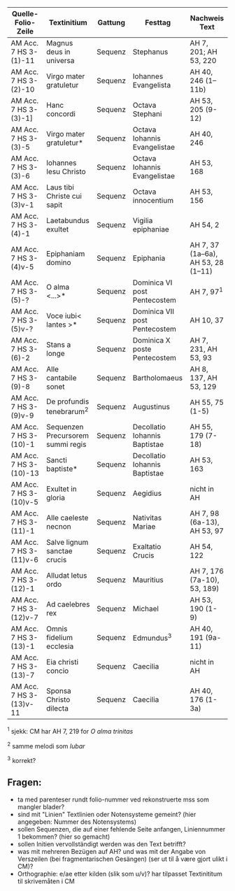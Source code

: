 | Quelle-Folio-Zeile | Textinitium | Gattung | Festtag | Nachweis Text |
|--|--|--|--|--|
|AM Acc. 7 HS 3-(1)-11| Magnus deus in universa | Sequenz | Stephanus | AH 7, 201; AH 53, 220 |
|AM Acc. 7 HS 3-(2)-10| Virgo mater gratuletur | Sequenz | Iohannes Evangelista | AH 40, 246 (1–11b) |
|AM Acc. 7 HS 3-(3)-1]| Hanc concordi | Sequenz | Octava Stephani | AH 53, 205 (9-12) |
|AM Acc. 7 HS 3-(3)-5| Virgo mater gratuletur* | Sequenz | Octava Iohannis Evangelistae |AH 40, 246 |
|AM Acc. 7 HS 3-(3)-6| Iohannes Iesu Christo | Sequenz | Octava Iohannis Evangelistae | AH 53, 168 |
|AM Acc. 7 HS 3-(3)v-1| Laus tibi Christe cui sapit| Sequenz | Octava innocentium | AH 53, 156 |
|AM Acc. 7 HS 3-(4)-1| Laetabundus exultet | Sequenz | Vigilia epiphaniae | AH 54, 2 |
|AM Acc. 7 HS 3-(4)v-5| Epiphaniam domino | Sequenz | Epiphania | AH 7, 37 (1a–6a), AH 53, 28 (1–11) |
|AM Acc. 7 HS 3-(5)-?| O alma <...>* | Sequenz | Dominica VI post Pentecostem | AH 7, 97<sup>1</sup> |
|AM Acc. 7 HS 3-(5)v-?| Voce iubi< lantes >* | Sequenz | Dominica VII post Pentecostem | AH 10, 37 |
|AM Acc. 7 HS 3-(6)-2| Stans a longe | Sequenz | Dominica X poste Pentecostem | AH 7, 231, AH 53, 93 |
|AM Acc. 7 HS 3-(9)-8| Alle cantabile sonet| Sequenz | Bartholomaeus | AH 8, 137, AH 53, 129 |
|AM Acc. 7 HS 3-(9)v-9| De profundis tenebrarum<sup>2</sup> | Sequenz | Augustinus | AH 55, 75 (1-5) |
|AM Acc. 7 HS 3-(10)-1| Sequenzen Precursorem summi regis | Sequenz | Decollatio Iohannis Baptistae | AH 55, 179 (7-18) |
|AM Acc. 7 HS 3-(10)-13| Sancti baptiste* | Sequenz | Decollatio Iohannis Baptistae | AH 53, 163 |
|AM Acc. 7 HS 3-(10)v-5| Exultet in gloria | Sequenz | Aegidius | nicht in AH |
|AM Acc. 7 HS 3-(11)-1| Alle caeleste necnon | Sequenz | Nativitas Mariae | AH 7, 98 (6a-13), AH 53, 97 |
|AM Acc. 7 HS 3-(11)v-6| Salve lignum sanctae crucis | Sequenz | Exaltatio Crucis | AH 54, 122 |
|AM Acc. 7 HS 3-(12)-1| Alludat letus ordo | Sequenz | Mauritius | AH 7, 176 (7a-10), 53, 189) |
|AM Acc. 7 HS 3-(12)v-7| Ad caelebres rex | Sequenz | Michael | AH 53, 190 (1-9) |
|AM Acc. 7 HS 3-(13)-1| Omnis fidelium ecclesia | Sequenz | Edmundus<sup>3</sup> | AH 40, 191 (9a-11) |
|AM Acc. 7 HS 3-(13)-7| Eia christi concio | Sequenz | Caecilia | nicht in AH |
|AM Acc. 7 HS 3-(13)v-11| Sponsa Christo dilecta | Sequenz | Caecilia | AH 40, 176 (1-3a) |   


<sup>1</sup> sjekk: CM har AH 7, 219 for <i>O alma trinitas</i>
    
<sup>2</sup> samme melodi som <i>Iubar</i>

<sup>3</sup> korrekt?
    
    
## Fragen:

- ta med parenteser rundt folio-nummer ved rekonstruerte mss som mangler blader?
- sind mit "Linien" Textlinien oder Notensysteme gemeint? (hier angegeben: Nummer des Notensystems)
- sollen Sequenzen, die auf einer fehlende Seite anfangen, Liniennummer 1 bekommen? (hier so gemacht)
- sollen Initien vervollständigt werden was den Text betrifft?
- was mit mehreren Bezügen auf AH? und was mit der Angabe von Verszeilen (bei fragmentarischen Gesängen) (ser ut til å være gjort ulikt i CM)?
- Orthographie: e/ae etter kilden (slik som u/v)? har tilpasset Textinititum til skrivemåten i CM


